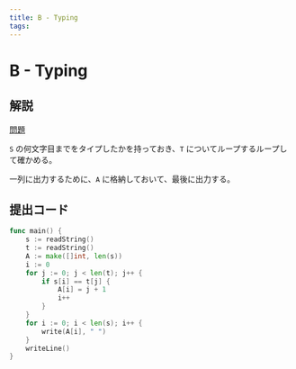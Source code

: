 ```yaml
---
title: B - Typing
tags:
---
```


# B - Typing

## 解説

[問題](https://atcoder.jp/contests/abc352/tasks/abc352_b)

`S` の何文字目までをタイプしたかを持っておき、`T` についてループするループして確かめる。

一列に出力するために、`A` に格納しておいて、最後に出力する。

## 提出コード

```go
func main() {
	s := readString()
	t := readString()
	A := make([]int, len(s))
	i := 0
	for j := 0; j < len(t); j++ {
		if s[i] == t[j] {
			A[i] = j + 1
			i++
		}
	}
	for i := 0; i < len(s); i++ {
		write(A[i], " ")
	}
	writeLine()
}
```

